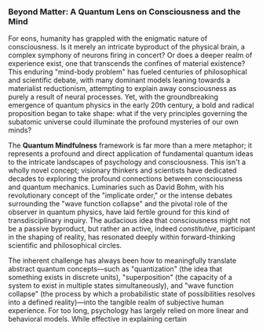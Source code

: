 ### Beyond Matter: A Quantum Lens on Consciousness and the Mind

For eons, humanity has grappled with the enigmatic nature of consciousness. Is it merely an intricate byproduct of the physical brain, a complex symphony of neurons firing in concert? Or does a deeper realm of experience exist, one that transcends the confines of material existence? This enduring "mind-body problem" has fueled centuries of philosophical and scientific debate, with many dominant models leaning towards a materialist reductionism, attempting to explain away consciousness as purely a result of neural processes. Yet, with the groundbreaking emergence of quantum physics in the early 20th century, a bold and radical proposition began to take shape: what if the very principles governing the subatomic universe could illuminate the profound mysteries of our own minds?

The **Quantum Mindfulness** framework is far more than a mere metaphor; it represents a profound and direct application of fundamental quantum ideas to the intricate landscapes of psychology and consciousness. This isn't a wholly novel concept; visionary thinkers and scientists have dedicated decades to exploring the profound connections between consciousness and quantum mechanics. Luminaries such as David Bohm, with his revolutionary concept of the "implicate order," or the intense debates surrounding the "wave function collapse" and the pivotal role of the observer in quantum physics, have laid fertile ground for this kind of transdisciplinary inquiry. The audacious idea that consciousness might not be a passive byproduct, but rather an active, indeed *constitutive*, participant in the shaping of reality, has resonated deeply within forward-thinking scientific and philosophical circles.

The inherent challenge has always been how to meaningfully translate abstract quantum concepts—such as "quantization" (the idea that something exists in discrete units), "superposition" (the capacity of a system to exist in multiple states simultaneously), and "wave function collapse" (the process by which a probabilistic state of possibilities resolves into a defined reality)—into the tangible realm of subjective human experience. For too long, psychology has largely relied on more linear and behavioral models. While effective in explaining certain